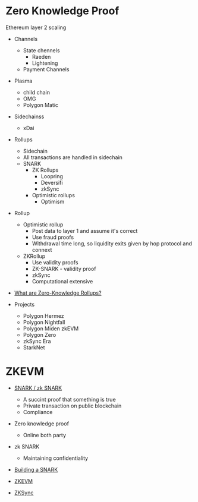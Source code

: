 # Zero Knowledge Proof

Ethereum layer 2 scaling
- Channels
    - State chennels
        - Raeden
        - Lightening
    - Payment Channels
- Plasma 
    - child chain
    - OMG
    - Polygon Matic
- Sidechainss
    - xDai
- Rollups
    - Sidechain
    - All transactions are handled in sidechain
    - SNARK
        - ZK Rollups
            - Loopring
            - Deversifi
            - zkSync
        - Optimistic rollups
            - Optimism

- Rollup
    - Optimistic rollup
        - Post data to layer 1 and assume it's correct
        - Use fraud proofs
        - Withdrawal time long, so liquidity exits given by hop protocol and connext
    - ZKRollup
        - Use validity proofs
        - ZK-SNARK - validity proof
        - zkSync
        - Computational extensive

- [What are Zero-Knowledge Rollups?](https://pixelplex.io/blog/overview-of-zk-rollups/)

- Projects
    - Polygon Hermez
    - Polygon Nightfall
    - Polygon Miden zkEVM
    - Polygon Zero
    - zkSync Era
    - StarkNet

# ZKEVM

- [SNARK / zk SNARK](https://youtu.be/h-94UhJLeck?list=PLj80z0cJm8QErn3akRcqvxUsyXWC81OGq)
    - A succint proof that something is true
    - Private transaction on public blockchain
    - Compliance
- Zero knowledge proof
    - Online both party
- zk SNARK
    - Maintaining confidentiality

- [Building a SNARK](https://youtu.be/J4pVTamUBvU?list=PLj80z0cJm8QErn3akRcqvxUsyXWC81OGq)
- [ZKEVM](https://pixelplex.io/blog/zkevm-explained)
- [ZKSync](https://era.zksync.io/docs/reference/concepts/zkSync.html#the-state-of-zksync)